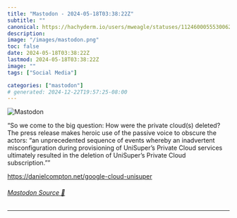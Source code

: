 ```yaml
---
title: "Mastodon - 2024-05-18T03:38:22Z"
subtitle: ""
canonical: https://hachyderm.io/users/mweagle/statuses/112460005553006261
description:
image: "/images/mastodon.png"
toc: false
date: 2024-05-18T03:38:22Z
lastmod: 2024-05-18T03:38:22Z
image: ""
tags: ["Social Media"]

categories: ["mastodon"]
# generated: 2024-12-22T19:57:25-08:00
---
```

![Mastodon](/images/mastodon.png)

<p>“So we come to the big question: How were the private cloud(s) deleted? The press release makes heroic use of the passive voice to obscure the actors: “an unprecedented sequence of events whereby an inadvertent misconfiguration during provisioning of UniSuper’s Private Cloud services ultimately resulted in the deletion of UniSuper’s Private Cloud subscription.””</p><p><a href="https://danielcompton.net/google-cloud-unisuper" target="_blank" rel="nofollow noopener noreferrer" translate="no"><span class="invisible">https://</span><span class="ellipsis">danielcompton.net/google-cloud</span><span class="invisible">-unisuper</span></a></p>


###### [Mastodon Source 🐘](https://hachyderm.io/@mweagle/112460005553006261)

___
